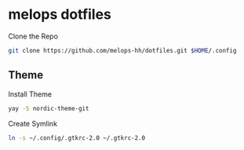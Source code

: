 # melops dotfiles

Clone the Repo
```sh
git clone https://github.com/melops-hh/dotfiles.git $HOME/.config
```

## Theme
Install Theme
```sh
yay -S nordic-theme-git
```
Create Symlink
```sh
ln -s ~/.config/.gtkrc-2.0 ~/.gtkrc-2.0
```
